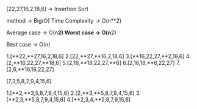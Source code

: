 [22,27,16,2,18,6] -> Insertion Sort

method -> Big(O)
Time Complexity -> O(n**2)

Average case -> O(n**2)
Worst case -> O(n**2)

Best case -> O(n)

1.[**22,**27,16,2,18,6]
2.[22,**27,**16,2,18,6]
3.[**16,22,27,**2,18,6]
4.[2,**16,22,27,**18,6]
5.[2,16,**18,22,27,**6]
6.[2,16,18,**6,22,27]
7.[2,6,**16,18,22,27]


[7,3,5,8,2,9,4,15,6]

1.[**2,**3,5,8,7,9,4,15,6]
2.[2,**3,**5,8,7,9,4,15,6]
3.[**2,3,**5,8,7,9,4,15,6]
4.[**2,3,4,**5,8,7,9,15,6]